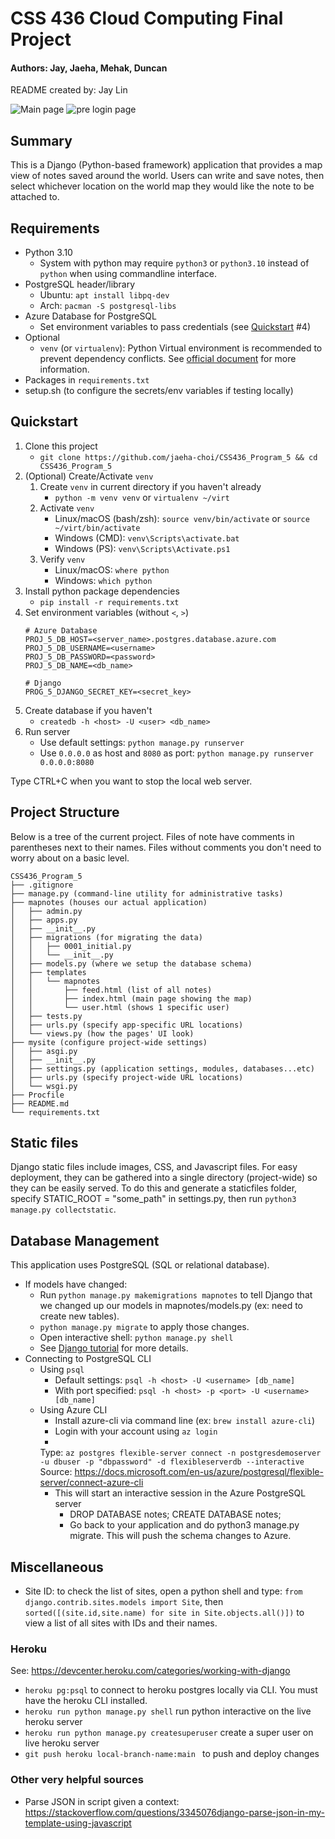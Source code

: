 # CSS 436 Cloud Computing Final Project

#### Authors: Jay, Jaeha, Mehak, Duncan

README created by: Jay Lin

![Main page](./imgs/main.png)
![pre login page](./imgs/prelogin.png)

## Summary

This is a Django (Python-based framework) application that provides a map view of notes saved around the world. Users
can write and save notes, then select whichever location on the world map they would like the note to be attached to.

## Requirements

- Python 3.10
    - System with python may require `python3` or `python3.10` instead of `python` when using commandline interface.
- PostgreSQL header/library
    - Ubuntu: `apt install libpq-dev`
    - Arch: `pacman -S postgresql-libs`
- Azure Database for PostgreSQL
    - Set environment variables to pass credentials (see [Quickstart](#Quickstart) #4)
- Optional
    - `venv` (or `virtualenv`): Python Virtual environment is recommended to prevent dependency conflicts.
      See [official document](https://docs.python.org/3/library/venv.html) for more information.
- Packages in `requirements.txt`
- setup.sh (to configure the secrets/env variables if testing locally)

## Quickstart

1. Clone this project
    - `git clone https://github.com/jaeha-choi/CSS436_Program_5 && cd CSS436_Program_5`
2. (Optional) Create/Activate `venv`
    1. Create `venv` in current directory if you haven't already
        - `python -m venv venv` or `virtualenv ~/virt`
    2. Activate `venv`
        - Linux/macOS (bash/zsh): `source venv/bin/activate` or `source ~/virt/bin/activate`
        - Windows (CMD): `venv\Scripts\activate.bat`
        - Windows (PS): `venv\Scripts\Activate.ps1`
    3. Verify `venv`
        - Linux/macOS: `where python`
        - Windows: `which python`
3. Install python package dependencies
    - `pip install -r requirements.txt`
4. Set environment variables (without `<`, `>`)
    ```shell
    # Azure Database
    PROJ_5_DB_HOST=<server_name>.postgres.database.azure.com
    PROJ_5_DB_USERNAME=<username>
    PROJ_5_DB_PASSWORD=<password>
    PROJ_5_DB_NAME=<db_name>
    
    # Django
    PROG_5_DJANGO_SECRET_KEY=<secret_key>
     ```
5. Create database if you haven't
    - `createdb -h <host> -U <user> <db_name>`
6. Run server
    - Use default settings: `python manage.py runserver`
    - Use `0.0.0.0` as host and `8080` as port: `python manage.py runserver 0.0.0.0:8080`

Type CTRL+C when you want to stop the local web server.

## Project Structure

Below is a tree of the current project. Files of note have comments in parentheses next to their names. Files without
comments you don't need to worry about on a basic level.

```
CSS436_Program_5
├── .gitignore
├── manage.py (command-line utility for administrative tasks)
├── mapnotes (houses our actual application)
│   ├── admin.py
│   ├── apps.py
│   ├── __init__.py
│   ├── migrations (for migrating the data)
│   │   ├── 0001_initial.py
│   │   └── __init__.py
│   ├── models.py (where we setup the database schema)
│   ├── templates
│   │   └── mapnotes
│   │       ├── feed.html (list of all notes)
│   │       ├── index.html (main page showing the map)
│   │       └── user.html (shows 1 specific user)
│   ├── tests.py
│   ├── urls.py (specify app-specific URL locations)
│   └── views.py (how the pages' UI look)
├── mysite (configure project-wide settings)
│   ├── asgi.py
│   ├── __init__.py
│   ├── settings.py (application settings, modules, databases...etc)
│   ├── urls.py (specify project-wide URL locations)
│   └── wsgi.py
├── Procfile
├── README.md
└── requirements.txt
```

## Static files

Django static files include images, CSS, and Javascript files. For easy deployment, they can be gathered into a single
directory (project-wide) so they can be easily served. To do this and generate a staticfiles folder, specify STATIC_ROOT
= "some_path" in settings.py, then run `python3 manage.py collectstatic`.

## Database Management

This application uses PostgreSQL (SQL or relational database).

- If models have changed:
    - Run `python manage.py makemigrations mapnotes` to tell Django that we changed up our models in
      mapnotes/models.py (ex: need to create new tables).
    - `python manage.py migrate` to apply those changes.
    - Open interactive shell: `python manage.py shell`
    - See [Django tutorial](https://docs.djangoproject.com/en/4.0/intro/tutorial02/) for more details.
- Connecting to PostgreSQL CLI
    - Using `psql`
        - Default settings: `psql -h <host> -U <username> [db_name]`
        - With port specified: `psql -h <host> -p <port> -U <username> [db_name]`
    - Using Azure CLI
        - Install azure-cli via command line (ex: `brew install azure-cli`)
        - Login with your account using `az login`
        -
      Type: `az postgres flexible-server connect -n postgresdemoserver -u dbuser -p "dbpassword" -d flexibleserverdb --interactive`
      Source: https://docs.microsoft.com/en-us/azure/postgresql/flexible-server/connect-azure-cli
        - This will start an interactive session in the Azure PostgreSQL server
            - DROP DATABASE notes; CREATE DATABASE notes;
            - Go back to your application and do python3 manage.py migrate. This will push the schema changes to Azure.

## Miscellaneous

- Site ID: to check the list of sites, open a python shell and type: `from django.contrib.sites.models import Site`,
  then `sorted([(site.id,site.name) for site in Site.objects.all()])` to view a list of all sites with IDs and their
  names.

### Heroku

See: https://devcenter.heroku.com/categories/working-with-django

- ``heroku pg:psql`` to connect to heroku postgres locally via CLI. You must have the heroku CLI installed.
- ``heroku run python manage.py shell`` run python interactive on the live heroku server
- ``heroku run python manage.py createsuperuser`` create a super user on live heroku server
- ``git push heroku local-branch-name:main `` to push and deploy changes

### Other very helpful sources

- Parse JSON in script given a
  context: https://stackoverflow.com/questions/3345076django-parse-json-in-my-template-using-javascript
